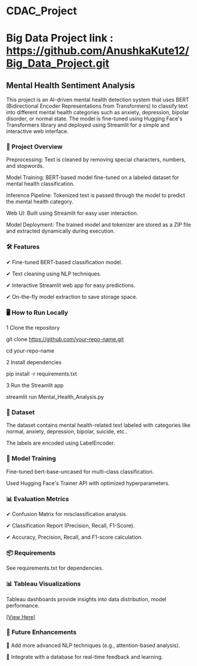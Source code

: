 # CDAC_Project

# Big Data Project link : https://github.com/AnushkaKute12/Big_Data_Project.git

## Mental Health Sentiment Analysis

This project is an AI-driven mental health detection system that uses BERT (Bidirectional Encoder Representations from Transformers) to classify text into different mental health categories such as anxiety, depression, bipolar disorder, or normal state. The model is fine-tuned using Hugging Face's Transformers library and deployed using Streamlit for a simple and interactive web interface.

### 🚀 Project Overview

Preprocessing: Text is cleaned by removing special characters, numbers, and stopwords.

Model Training: BERT-based model fine-tuned on a labeled dataset for mental health classification.

Inference Pipeline: Tokenized text is passed through the model to predict the mental health category.

Web UI: Built using Streamlit for easy user interaction.

Model Deployment: The trained model and tokenizer are stored as a ZIP file and extracted dynamically during execution.

### 🛠 Features

✔ Fine-tuned BERT-based classification model.

✔ Text cleaning using NLP techniques.

✔ Interactive Streamlit web app for easy predictions.

✔ On-the-fly model extraction to save storage space.

### 🖥 How to Run Locally

1 Clone the repository

git clone https://github.com/your-repo-name.git

cd your-repo-name

2️ Install dependencies

pip install -r requirements.txt

3️ Run the Streamlit app

streamlit run Mental_Health_Analysis.py

### 📂 Dataset

The dataset contains mental health-related text labeled with categories like normal, anxiety, depression, bipolar, suicide, etc..

The labels are encoded using LabelEncoder.

### 📜 Model Training

Fine-tuned bert-base-uncased for multi-class classification.

Used Hugging Face's Trainer API with optimized hyperparameters.

### 📊 Evaluation Metrics

✔ Confusion Matrix for misclassification analysis.

✔ Classification Report (Precision, Recall, F1-Score).

✔ Accuracy, Precision, Recall, and F1-score calculation.

### 📦 Requirements

See requirements.txt for dependencies.

### 📊 Tableau Visualizations

Tableau dashboards provide insights into data distribution, model performance.

[[View Here]](YOUR_TABLEAU_PUBLIC_LINK)

### 📌 Future Enhancements

🔹 Add more advanced NLP techniques (e.g., attention-based analysis).

🔹 Integrate with a database for real-time feedback and learning.

